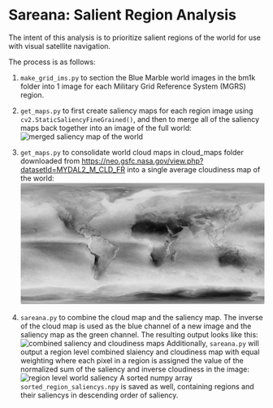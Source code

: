 # Sareana: Salient Region Analysis
The intent of this analysis is to prioritize salient regions of the world for use with visual satellite navigation. 

The process is as follows:
1. ```make_grid_ims.py``` to section the Blue Marble world images in the bm1k folder into 1 image for each Military Grid Reference System (MGRS) region. 

2. ```get_maps.py``` to first create saliency maps for each region image using ```cv2.StaticSaliencyFineGrained()```, and then to merge all of the saliency maps back together into an image of the full world:
![merged saliency map of the world](world_saliency.jpg)

3. ```get_maps.py``` to consolidate world cloud maps in cloud_maps folder downloaded from https://neo.gsfc.nasa.gov/view.php?datasetId=MYDAL2_M_CLD_FR into a single average cloudiness map of the world:
![merged cloudiness map of the world](consolidated_cloudmap.jpg)

4. ```sareana.py``` to combine the cloud map and the saliency map. The inverse of the cloud map is used as the blue channel of a new image and the saliency map as the green channel. The resulting output looks like this:
![combined saliency and cloudiness maps](sareana.jpg)
Additionally, ```sareana.py``` will output a region level combined slaiency and cloudiness map with equal weighting where each pixel in a region is assigned the value of the normalized sum of the saliency and inverse cloudiness in the image:
![region level world saliency](reg_sareana.jpg)
A sorted numpy array ```sorted_region_saliencys.npy``` is saved as well, containing regions and their saliencys in descending order of saliency.